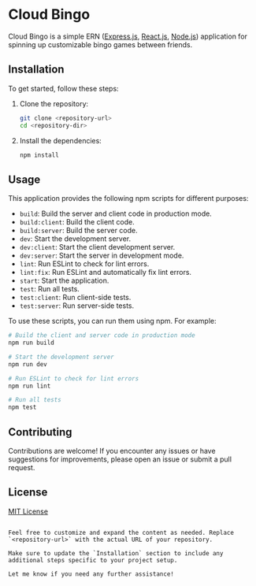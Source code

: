 # Cloud Bingo

Cloud Bingo is a simple ERN ([Express.js](https://expressjs.com/), [React.js](https://react.dev/), [Node.js](https://nodejs.org/en)) application for spinning up customizable bingo games between friends.

## Installation

To get started, follow these steps:

1. Clone the repository:

   ```bash
   git clone <repository-url>
   cd <repository-dir>
   ```

2. Install the dependencies:

   ```bash
   npm install
   ```

## Usage

This application provides the following npm scripts for different purposes:

- `build`: Build the server and client code in production mode.
- `build:client`: Build the client code.
- `build:server`: Build the server code.
- `dev`: Start the development server.
- `dev:client`: Start the client development server.
- `dev:server`: Start the server in development mode.
- `lint`: Run ESLint to check for lint errors.
- `lint:fix`: Run ESLint and automatically fix lint errors.
- `start`: Start the application.
- `test`: Run all tests.
- `test:client`: Run client-side tests.
- `test:server`: Run server-side tests.

To use these scripts, you can run them using npm. For example:

```bash
# Build the client and server code in production mode
npm run build

# Start the development server
npm run dev

# Run ESLint to check for lint errors
npm run lint

# Run all tests
npm test
``````

## Contributing

Contributions are welcome! If you encounter any issues or have suggestions for improvements, please open an issue or submit a pull request.

## License

[MIT License](LICENSE)
```

Feel free to customize and expand the content as needed. Replace `<repository-url>` with the actual URL of your repository.

Make sure to update the `Installation` section to include any additional steps specific to your project setup.

Let me know if you need any further assistance!
